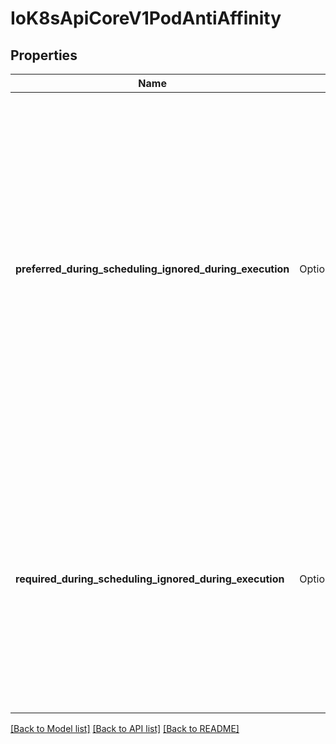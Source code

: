 # IoK8sApiCoreV1PodAntiAffinity

## Properties

Name | Type | Description | Notes
------------ | ------------- | ------------- | -------------
**preferred_during_scheduling_ignored_during_execution** | Option<[**Vec<models::IoK8sApiCoreV1WeightedPodAffinityTerm>**](io.k8s.api.core.v1.WeightedPodAffinityTerm.md)> | The scheduler will prefer to schedule pods to nodes that satisfy the anti-affinity expressions specified by this field, but it may choose a node that violates one or more of the expressions. The node that is most preferred is the one with the greatest sum of weights, i.e. for each node that meets all of the scheduling requirements (resource request, requiredDuringScheduling anti-affinity expressions, etc.), compute a sum by iterating through the elements of this field and adding \"weight\" to the sum if the node has pods which matches the corresponding podAffinityTerm; the node(s) with the highest sum are the most preferred. | [optional]
**required_during_scheduling_ignored_during_execution** | Option<[**Vec<models::IoK8sApiCoreV1PodAffinityTerm>**](io.k8s.api.core.v1.PodAffinityTerm.md)> | If the anti-affinity requirements specified by this field are not met at scheduling time, the pod will not be scheduled onto the node. If the anti-affinity requirements specified by this field cease to be met at some point during pod execution (e.g. due to a pod label update), the system may or may not try to eventually evict the pod from its node. When there are multiple elements, the lists of nodes corresponding to each podAffinityTerm are intersected, i.e. all terms must be satisfied. | [optional]

[[Back to Model list]](../README.md#documentation-for-models) [[Back to API list]](../README.md#documentation-for-api-endpoints) [[Back to README]](../README.md)


